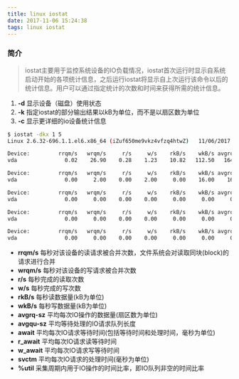 ```yaml
---
title: linux iostat
date: 2017-11-06 15:24:38
tags: linux iostat
---
```

### 简介
> iostat主要用于监控系统设备的IO负载情况，iostat首次运行时显示自系统启动开始的各项统计信息，之后运行iostat将显示自上次运行该命令以后的统计信息。用户可以通过指定统计的次数和时间来获得所需的统计信息。

1. **-d** 显示设备（磁盘）使用状态
2. **-k** 指定iostat的部分输出结果以kB为单位，而不是以扇区数为单位
3. **-c** 显示更详细的io设备统计信息
```bash
$ iostat -dkx 1 5
Linux 2.6.32-696.1.1.el6.x86_64 (iZuf650me9vkz4vfzq4htwZ) 	11/06/2017 	_x86_64_	(4 CPU)

Device:         rrqm/s   wrqm/s     r/s     w/s    rkB/s    wkB/s avgrq-sz avgqu-sz   await r_await w_await  svctm  %util
vda               0.02    26.90    0.28    1.23    10.82   112.50   164.15     0.08   53.10    6.34   63.66   1.95   0.29

Device:         rrqm/s   wrqm/s     r/s     w/s    rkB/s    wkB/s avgrq-sz avgqu-sz   await r_await w_await  svctm  %util
vda               0.00     2.00    0.00    2.00     0.00    16.00    16.00     0.00    1.00    0.00    1.00   1.00   0.20

Device:         rrqm/s   wrqm/s     r/s     w/s    rkB/s    wkB/s avgrq-sz avgqu-sz   await r_await w_await  svctm  %util
vda               0.00     0.00    0.00    0.00     0.00     0.00     0.00     0.00    0.00    0.00    0.00   0.00   0.00

Device:         rrqm/s   wrqm/s     r/s     w/s    rkB/s    wkB/s avgrq-sz avgqu-sz   await r_await w_await  svctm  %util
vda               0.00     0.00    0.00    0.00     0.00     0.00     0.00     0.00    0.00    0.00    0.00   0.00   0.00

Device:         rrqm/s   wrqm/s     r/s     w/s    rkB/s    wkB/s avgrq-sz avgqu-sz   await r_await w_await  svctm  %util
vda               0.00     0.00    0.00    0.00     0.00     0.00     0.00     0.00    0.00    0.00    0.00   0.00   0.00
```
* **rrqm/s** 每秒对该设备的读请求被合并次数，文件系统会对读取同块(block)的请求进行合并
* **wrqm/s** 每秒对该设备的写请求被合并次数
* **r/s** 每秒完成的读取次数
* **w/s** 每秒完成的写次数
* **rkB/s** 每秒读数据量(kB为单位)
* **wkB/s** 每秒写数据量(kB为单位)
* **avgrq-sz** 平均每次IO操作的数据量(扇区数为单位)
* **avgqu-sz** 平均等待处理的IO请求队列长度
* **await** 平均每次IO请求等待时间(包括等待时间和处理时间，毫秒为单位)
* **r_await** 平均每次IO请求读等待时间
* **w_await** 平均每次IO请求写等待时间
* **svctm** 平均每次IO请求的处理时间(毫秒为单位)
* **%util** 采集周期内用于IO操作的时间比率，即IO队列非空的时间比率
